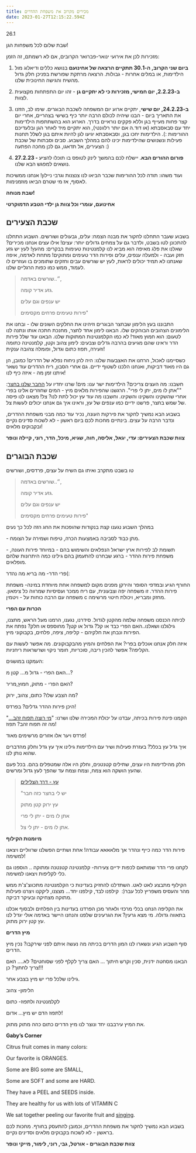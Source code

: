 ```yaml
---
title: מכירים מקרוב את משפחת ההדרים
date: 2023-01-27T12:15:22.594Z
---
```

<!--StartFragment-->

26.1

שבת שלום לכל משפחות הגן!

מזכירות לכן את אירועי ינואר-פברואר הקרובים, אם לא רשמתם, זה הזמן:

1. **ביום שני הקרוב, ה-30.1 תתקיים הרצאה של אחינועם** בנושא כללים ודיאלוג מול הילדימות, או במלים אחרות - גבולות. הרצאה מרתקת שפורשת בפניכן חלק גדול מהשיח והגישה החינוכית שלנו.

2. **ב-2.2.23, יום חמישי, מזכירות כי לא יתקיים גן** - זהו יום התפתחות מקצועית לצוות.

3. **ב-24.2.23, יום שישי**, יתקיים ארוע יום המשפחה לשכבת הבוגרים. שימו לב, הזזנו את התאריך ביום - הבנו שיהיה לכולם הרבה יותר כיף בשישי בצהריים, אחרי יום קצר פחות מעייף בגן וללא פקקים נוראיים בדרך. הארוע הוא בהשתתפות הילדימות יחד עם סבאסבתא (או דוד.ה אם יותר רלוונטי), הוא יתקיים מיד לאחר הגן ובלעדיכם ההורימות :). הילדימות יחכו בגן, וסבאסבתא יגיעו לגן להיות איתם בגן לשלל תחנות פעילות ונשנושים שהילדימות יכינו להם במהלך השבוע. סבים וסבתות של שכבת הצעירים, אל תדאגו, גם לכן מחכה הפתעה :)

4. **27.2.23 - פורום ההורים הבא**. יישלח לכם בהמשך לינק לטופס בו תוכלו להציע נושאים למפגש הבא שלנו.

ועוד משהו: תודה לכל ההורימות שכבר הביאו לנו צנצנות וגרבי ניילון! אנחנו ממשיכות לאסוף, אז מי שטרם הביאו מוזמנימות.

**שבת מנוחה!**

**אחינועם, עומרי וכל צוות גן ילדי הטבע הדמוקרטי**

## שכבת הצעירים

בשבוע שעבר התחלנו לחקור את מבנה הצמח: עלים, גבעולים ושורשים. השבוע התחלנו להתכונן לטו בשבט, ולדבר גם על צמחים גדולים יותר: עצים! אילו עצים אנחנו מכירים? שאלנו את פלג מאיפה הוא מביא לנו קלמנטינות טעימות בבקרים: מהעץ! לעץ יש גזע חזק ועבה - ולמעלה ענפים, עלים ופירות הדר טעימים ומתוקים! מתחת לאדמה, איפה שאנחנו לא תמיד יכולים לראות, לעץ יש שורשים עבים וחזקים שתומכים בו ועוזרים לו לעמוד, ממש כמו כפות הרגליים שלנו.

> ״..שורשים באדמה,
>
> גזע אדיר קומה.
>
> יש ענפים וגם עלים
>
> פירות טעימים פרחים מקסימים"

התבוננו בעץ הלימון שבחצר הבוגרים וזיהינו את החלקים השונים שלו - ובחנו את הלימונים הצהובים הבוהקים שלו. הבאנו לימון אחד לחצר, מחנכת חתכה אותו ונתנה לנו לטעום: הוא חמוץ מאוד! לא כמו הקלמנטינות המתוקות שלנו. הבאנו עוד שלל פירות הדר וראינו שהם מגיעים בהרבה גדלים וצבעים: לימון צהוב וקטן, קלמנטינה כתומה וזעירה, תפוז כתום וגדול, ופומלה צהובה ענקית!

כשסיימנו לאכול, הרחנו את האצבעות שלנו: היה להן ניחוח נפלא של הדרים! כמובן, הן גם היו מאוד דביקות, ואנחנו הלכנו לשטוף ידיים. גם אחרי הסבון, ריח ההדרים עוד נשאר איתנו זמן מה - איזה כיף לנו!

חשבנו: מה העצים צריכים? הילדימות ישר ענו: מים! שרנו יחדיו על [החבר שלנו בחצר](https://www.youtube.com/watch?v=CbW58ratUQo): ""אתן לו מים, יתן לי פרי". הרגשנו שהפירות מלאים מיץ - המים שחוזרים אלינו בפרי אחרי שהשקינו והשקינו והשקינו. וחשבנו מה עוד עץ יכול לתת לנו? צל! מצאנו לנו פיסה של שמש בחצר, פרשנו ידיים כמו ענפים של עץ, וראינו איך גם אנחנו יכולים לעשות צל.

בשבוע הבא נמשיך לחקור את פירקות העונה, נכיר עוד כמה מבני משפחת ההדרים, ונדבר הרבה על עצים. בינתיים מחכות לכם ביום ראשון - לא לשכוח סדינים נקיים ובקבוקים מלאים!

**צוות שכבת הצעירים: עדי, יגאל, אליסה, חוה, שגיא, מיכל, הדר, רוני, קיילה ונופר**

## שכבת הבוגרים

טו בשבט מתקרב ואיתו גם השיח על עצים, פרדסים, ושורשים

> ״..שורשים באדמה,
>
> גזע אדיר קומה.
>
> יש ענפים וגם עלים
>
> פירות טעימים פרחים מקסימים"

במהלך השבוע נגענו קצת בנקודות שהופכות את החג הזה לכל כך נעים

\- מתן כבוד לסביבה באמצעות הכרה, טיפוח ושמירה על הצומח. 

\- תשומת לב לפירות ארץ ישראל הנפלאים והשימוש בהם - במיוחד פירות העונה, משפחת פירות ההדר - ברגע שבחרנו להתעמק בהם גילינו כמה היתרונות שלהם מופלאים.

פרי הדר- מה בריא מה נהדר(:

החורף הגיע ובמדפי הסופר והירקן מפנים מקום למשפחה אחת מיוחדת במינה- משפחת פירות ההדר. זו משפחה יפה וצבעונית, עם ריח ממכר ועסיסיות שמרווה כל צימאון. משפחה עם הרבה כוחות על - ויטמין c מחזק ומבריא, ויכולת חיטוי מרשימה.

**הכרות עם הפרי** 

לכיתה הכנסנו משפחה שלמה מהקטן לגדול. סידרנו, נגענו, הרמנו מעל הראש, מחצנו, גילגלנו ושאלנו..האם הפרי כבד או קל? גדול או קטן? מחוספס או חלק? נפתח את הפירות ונבחן את חלקיהם - קליפה, ציפה, פלחים, בקבוקוני מיץ.

איזה חלק אנחנו אוכלים בפרי? את הפלחים והמיץ מהבקבוקונים. מה אפשר לעשות עם הקליפה? אפשר להכין ריבה, סוכריות, חומר ניקוי ושרשראות ריחניות.

העמקנו במושגים:

האם הפרי - גדול מ... קטן מ...?

האם הפרי - מתוק, חמוץ,מריר?

מה הצבע שלו? כתום, צהוב, ירוק?

היכן פירות ההדר גדלים? בפרדס!

הקמנו פינת פירות בכיתה, עבדנו על יכולת המכירה שלנו ושרנו: "[מי רוצה תפוח זהב…](https://youtu.be/KeiCTmqMyvs)" מה זה תפוח זהב? תפוז!

פרדס ויער אלו אזורים מרשימים מאוד! 

איך גדל עץ בכלל? בעזרת פעילות ושיר עם הילדימות גילינו איך עץ גדל וחלק מהדברים שהוא נותן לנו.

חלק מהילדימות היו עצים, שתילים קטנטנים, וחלק היו אלה שמטפלים בהם. בכל פעם שהעץ הושקה הוא צמח, וצמח וצמח עד שהפך לעץ גדול ומרשים.

> [עץ - דרך הצלילים](https://youtu.be/CbW58ratUQo)
>
> "יש לי בחצר כזה חבר 
>
> עץ ירוק קטן מתוק 
>
> אתן לו מים - יתן לי פרי 
>
> אתן לו מים - יתן לי צל. 

**מיומנות הקילוף** 

פירות הדר כמה כייף ונהדר אך מלאאאא עבודה! אחת ושתיים הפשלנו שרווליים ויצאנו למשימה! 

לקחנו פרי הדר שמותאם לכפות ידיים צעירות- קלמנטינה קטנטנה ומתוקה .. הוספנו גם כלי לקליפות ויצאנו למשימה. 

הקילוף מתבצע לאט לאט. השתדלנו להחזיק בעדינות כי הקלמנטינה מתכווצ'צ'ת ממש מהר והעסיס משפריץ לכל עבר(:  קילפנו לבד, קילפנו יחד… מצצנו, ליקקנו ויצרנו פעילות מתוקה מצחיקה ובעיקר דביקה. 

את הקליפה הנחנו בכלי מרכזי ולאחר מכן הפרדנו בעדינות בין הפלחים ולבסוף אכלנו בתאווה גדולה. מי מצא גרעין? את הגרעינים שלפנו והנחנו היישר באדמה אולי יגדל לנו עץ קטן ירוק מתוק. 

**מיץ הדרים** 

סוף השבוע הגיע ונשארו לנו המון הדרים בכיתה מה נעשה איתם לפני שירקבו? נכין מיץ הדרים.

הבאנו מסחטה ידנית, סכין וקרש חיתוך … האם צריך לקלף לפני שסוחטים? לא…. האם צריך לחתוך? כן!!!

גילינו שלכל פרי יש מיץ בצבע אחר.

הלימון- צהוב

לקלמנטינה ולתפוז- כתום 

לתפוז הדם יש מיץ… אדום!

את המיץ עירבבנו יחד ונוצר לנו מיץ הדרים כתום כהה מתוק מתוק.

**Gaby’s Corner**

Citrus fruit comes in many colors: 

Our favorite is ORANGES.

Some are BIG some are SMALL,

Some are SOFT and some are HARD.

They have a PEEL and SEEDS inside.

They are healthy for us with lots of VITAMIN C

We sat together peeling our favorite fruit and [singing](https://youtu.be/Nh-sulT-p3s).

בשבוע הבא נמשיך לחקור את משפחת ההדרים, וכמובן להתעסק בחורף. מחכות לכם בראשון - לא לשכוח בקבוקים מלאים וסדינים נקיים.

**צוות שכבת הבוגרים - אורטל, גבי, רוני, לימור, מייקי ונופר**